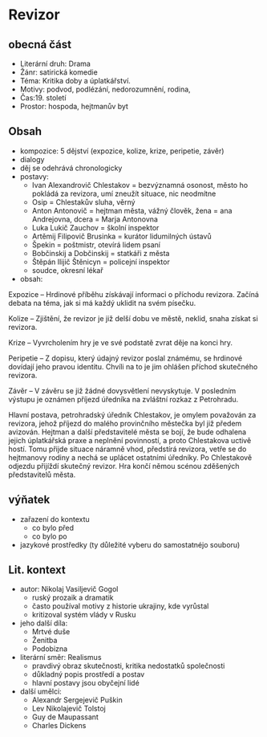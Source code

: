 # Revizor

## obecná část

- Literární druh: Drama
- Žánr: satirická komedie
- Téma: Kritika doby a úplatkářství.
- Motivy: podvod, podlézání, nedorozumnění, rodina, 
- Čas:19. století
- Prostor: hospoda, hejtmanův byt

## Obsah

- kompozice: 5 dějství (expozice, kolize, krize, peripetie, závěr)
- dialogy
- děj se odehrává chronologicky
- postavy:
  - Ivan Alexandrovič Chlestakov = bezvýznamná osonost, město ho pokládá za revizora, umí zneužít situace, nic neodmítne
  - Osip = Chlestakův sluha, věrný
  - Anton Antonovič = hejtman města, vážný člověk, žena = ana Andrejovna, dcera = Marja Antonovna
  - Luka Lukič Zauchov = školní inspektor
  - Artěmij Filipovič Brusinka = kurátor lidumilných ústavů
  - Špekin = poštmistr, otevírá lidem psaní
  - Bobčinskij a Dobčinskij = statkáři z města
  - Štěpán Ilijič Štěnicyn = policejní inspektor
  - soudce, okresní lékař
- obsah:

Expozice – Hrdinové příběhu získávají informaci o příchodu revizora. Začíná debata na téma, jak si má každý uklidit na svém písečku.

Kolize – Zjištění, že revizor je již delší dobu ve městě, neklid, snaha získat si revizora.

Krize – Vyvrcholením hry je ve své podstatě zvrat děje na konci hry.

Peripetie – Z dopisu, který údajný revizor poslal známému, se hrdinové dovídají jeho pravou identitu. Chvíli na to je jim ohlášen příchod skutečného revizora.

Závěr – V závěru se již žádné dovysvětlení nevyskytuje. V posledním výstupu je oznámen příjezd úředníka na zvláštní rozkaz z Petrohradu.

Hlavní postava, petrohradský úředník Chlestakov, je omylem považován za revizora, jehož příjezd do malého provinčního městečka byl již předem avizován. Hejtman a další představitelé města se bojí, že bude odhalena jejich úplatkářská praxe a neplnění povinností, a proto Chlestakova uctivě hostí. Tomu přijde situace náramně vhod, předstírá revizora, vetře se do hejtmanovy rodiny a nechá se uplácet ostatními úředníky. Po Chlestakově odjezdu přijíždí skutečný revizor. Hra končí němou scénou zděšených představitelů města.

## výňatek

- zařazení do kontextu
  - co bylo před
  - co bylo po
- jazykové prostředky (ty důležité vyberu do samostatnéjo souboru)

## Lit. kontext

- autor: Nikolaj Vasiljevič Gogol
  - ruský prozaik a dramatik
  - často používal motivy z historie ukrajiny, kde vyrůstal
  - kritizoval systém vlády v Rusku
- jeho další díla:
  - Mrtvé duše
  - Ženitba
  - Podobizna
- literární směr: Realismus
  - pravdivý obraz skutečnosti, kritika nedostatků společnosti
  - důkladný popis prostředí a postav
  - hlavní postavy jsou obyčejní lidé 
- další umělci:
  - Alexandr Sergejevič Puškin
  - Lev Nikolajevič Tolstoj
  - Guy de Maupassant
  - Charles Dickens
